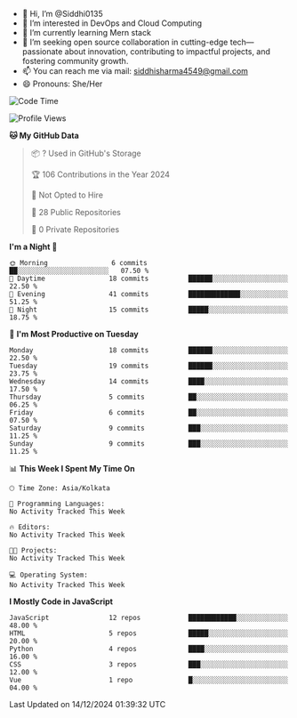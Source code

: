 - 👋 Hi, I’m @Siddhi0135
- 👀 I’m interested in DevOps and Cloud Computing
- 🌱 I’m currently learning Mern stack
- 💞️ I’m seeking open source collaboration in cutting-edge
     tech—passionate about innovation, contributing to impactful projects,
     and fostering community growth.
- 📫 You can reach me via mail: siddhisharma4549@gmail.com
- 😄 Pronouns: She/Her


<!--START_SECTION:waka-->
![Code Time](http://img.shields.io/badge/Code%20Time-24%20hrs%2041%20mins-blue)

![Profile Views](http://img.shields.io/badge/Profile%20Views-0-blue)

**🐱 My GitHub Data** 

> 📦 ? Used in GitHub's Storage 
 > 
> 🏆 106 Contributions in the Year 2024
 > 
> 🚫 Not Opted to Hire
 > 
> 📜 28 Public Repositories 
 > 
> 🔑 0 Private Repositories 
 > 
**I'm a Night 🦉** 

```text
🌞 Morning                6 commits           ██░░░░░░░░░░░░░░░░░░░░░░░   07.50 % 
🌆 Daytime                18 commits          ██████░░░░░░░░░░░░░░░░░░░   22.50 % 
🌃 Evening                41 commits          █████████████░░░░░░░░░░░░   51.25 % 
🌙 Night                  15 commits          █████░░░░░░░░░░░░░░░░░░░░   18.75 % 
```
📅 **I'm Most Productive on Tuesday** 

```text
Monday                   18 commits          ██████░░░░░░░░░░░░░░░░░░░   22.50 % 
Tuesday                  19 commits          ██████░░░░░░░░░░░░░░░░░░░   23.75 % 
Wednesday                14 commits          ████░░░░░░░░░░░░░░░░░░░░░   17.50 % 
Thursday                 5 commits           ██░░░░░░░░░░░░░░░░░░░░░░░   06.25 % 
Friday                   6 commits           ██░░░░░░░░░░░░░░░░░░░░░░░   07.50 % 
Saturday                 9 commits           ███░░░░░░░░░░░░░░░░░░░░░░   11.25 % 
Sunday                   9 commits           ███░░░░░░░░░░░░░░░░░░░░░░   11.25 % 
```


📊 **This Week I Spent My Time On** 

```text
🕑︎ Time Zone: Asia/Kolkata

💬 Programming Languages: 
No Activity Tracked This Week

🔥 Editors: 
No Activity Tracked This Week

🐱‍💻 Projects: 
No Activity Tracked This Week

💻 Operating System: 
No Activity Tracked This Week
```

**I Mostly Code in JavaScript** 

```text
JavaScript               12 repos            ████████████░░░░░░░░░░░░░   48.00 % 
HTML                     5 repos             █████░░░░░░░░░░░░░░░░░░░░   20.00 % 
Python                   4 repos             ████░░░░░░░░░░░░░░░░░░░░░   16.00 % 
CSS                      3 repos             ███░░░░░░░░░░░░░░░░░░░░░░   12.00 % 
Vue                      1 repo              █░░░░░░░░░░░░░░░░░░░░░░░░   04.00 % 
```




 Last Updated on 14/12/2024 01:39:32 UTC
<!--END_SECTION:waka-->

<!---
Siddhi0135/Siddhi0135 is a ✨ special ✨ repository because its `README.md` (this file) appears on your GitHub profile.
You can click the Preview link to take a look at your changes.
--->
